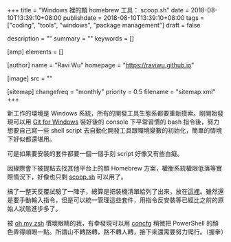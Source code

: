 +++
title = "Windows 裡的類 homebrew 工具： scoop.sh"
date = 2018-08-10T13:39:10+08:00
publishdate = 2018-08-10T13:39:10+08:00
tags = ["coding", "tools", "windows", "package management"]
draft = false

description = ""
summary = ""
keywords = []

[amp]
    elements = []

[author]
    name = "Ravi Wu"
    homepage = "https://raviwu.github.io"

[image]
    src = ""

[sitemap]
    changefreq = "monthly"
    priority = 0.5
    filename = "sitemap.xml"
+++

新工作的環境是 Windows 系統，所有的開發工具生態系都要重新摸索。剛開始發現可以用 [Git for Windows](https://gitforwindows.org/) 裝好後的 console 下平常習慣的 bash 指令後，努力想要自己寫一些 shell script 去自動化開發工具跟環境變數的初始化，簡單的情境下好似都還堪用。

可是如果要安裝的套件都要一個一個手刻 script 好像又有些白癡。

因緣際會下被提點去找其他平台上的類 Homebrew 方案，權衡系統權限低落等實際情況下，好像也只剩 [scoop.sh](https://scoop.sh/) 可以用了。

搞了一整天反覆試驗了一陣子，總算是把裝機清單給列了出來，放在[這裡](https://github.com/raviwu/environmentSetups/blob/master/scoop.ps1)。雖然還是要手動輸入指令，但是可以統一管理這些套件，用指令反安裝等已經比之前的原始人狀態進步多了。

被 [oh my zsh](https://ohmyz.sh/) 慣壞眼睛的我，有幸發現可以用 [concfg](https://github.com/lukesampson/scoop/wiki/Theming-Powershell) 稍微把 PowerShell 的顏色弄得順眼一點。所謂山不轉路轉，路不轉人轉，接下來還需要努力爬行。（握拳）
